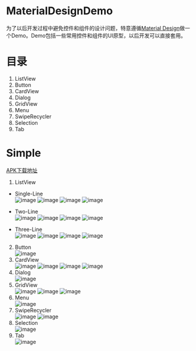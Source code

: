 # MaterialDesignDemo
为了以后开发过程中避免控件和组件的设计问题，特意遵循[Material Design](https://material.google.com/)做一个Demo。Demo包括一些常用控件和组件的UI原型，以后开发可以直接套用。  

# 目录
1. ListView
2. Button
3. CardView
4. Dialog
5. GridView
6. Menu
7. SwipeRecycler
8. Selection
9. Tab

# Simple
[APK下载地址](http://download.csdn.net/detail/java18/9654947)
1. ListView  
  - Single-Line  
  ![image](https://github.com/Anima18/MaterialDesignDemo/blob/master/image/single_line_listview.png)
  ![image](https://github.com/Anima18/MaterialDesignDemo/blob/master/image/single_line_with_icon.png)
  ![image](https://github.com/Anima18/MaterialDesignDemo/blob/master/image/single_line_with_avatar.png)
  ![image](https://github.com/Anima18/MaterialDesignDemo/blob/master/image/single_line_with_avatar_and_icon.png)  
  
  - Two-Line  
  ![image](https://github.com/Anima18/MaterialDesignDemo/blob/master/image/two_line_with_text.jpg)
  ![image](https://github.com/Anima18/MaterialDesignDemo/blob/master/image/two_line_with_icon.jpg)
  ![image](https://github.com/Anima18/MaterialDesignDemo/blob/master/image/two_line_with_avatar.jpg)
  ![image](https://github.com/Anima18/MaterialDesignDemo/blob/master/image/two_line_with_avatar_and_icon.jpg)  
  
  - Three-Line  
  ![image](https://github.com/Anima18/MaterialDesignDemo/blob/master/image/three_line_with_text.jpg)
  ![image](https://github.com/Anima18/MaterialDesignDemo/blob/master/image/three_line_with_icon.jpg)
  ![image](https://github.com/Anima18/MaterialDesignDemo/blob/master/image/three_line_with_avatar.jpg)
  ![image](https://github.com/Anima18/MaterialDesignDemo/blob/master/image/three_line_with_avatar_and_icon.jpg) 
2. Button  
  ![image](https://github.com/Anima18/MaterialDesignDemo/blob/master/image/button.jpg)
3. CardView  
  ![image](https://github.com/Anima18/MaterialDesignDemo/blob/master/image/cardView1.jpg)
  ![image](https://github.com/Anima18/MaterialDesignDemo/blob/master/image/cardView2.jpg)
  ![image](https://github.com/Anima18/MaterialDesignDemo/blob/master/image/cardView3.jpg)
  ![image](https://github.com/Anima18/MaterialDesignDemo/blob/master/image/cardView4.jpg)
4. Dialog  
  ![image](https://github.com/Anima18/MaterialDesignDemo/blob/master/image/dialog.jpg)
5. GridView  
  ![image](https://github.com/Anima18/MaterialDesignDemo/blob/master/image/gradView1.jpg)
  ![image](https://github.com/Anima18/MaterialDesignDemo/blob/master/image/gradView2.jpg)
  ![image](https://github.com/Anima18/MaterialDesignDemo/blob/master/image/gradView3.jpg)
6. Menu  
  ![image](https://github.com/Anima18/MaterialDesignDemo/blob/master/image/menu.jpg)
7. SwipeRecycler  
  ![image](https://github.com/Anima18/MaterialDesignDemo/blob/master/image/pull_down_refresh.jpg)
  ![image](https://github.com/Anima18/MaterialDesignDemo/blob/master/image/pull_up_loadingMore.jpg)
8. Selection  
  ![image](https://github.com/Anima18/MaterialDesignDemo/blob/master/image/from.jpg)
9. Tab  
  ![image](https://github.com/Anima18/MaterialDesignDemo/blob/master/image/tab.jpg)
